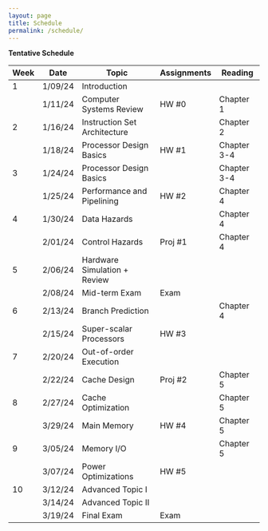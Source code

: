 ```yaml
---
layout: page
title: Schedule
permalink: /schedule/
---
```


**Tentative Schedule**

| Week | Date    | Topic                               | Assignments                         | Reading           |
| ---- | ------- | ----------------------------------- | ----------------------------------- | ----------------- |
| 1    | 1/09/24 | Introduction                        |                                     |                   |
|      | 1/11/24 | Computer Systems Review             | HW #0                               | Chapter 1         |
| 2    | 1/16/24 | Instruction Set Architecture        |                                     | Chapter 2         |
|      | 1/18/24 | Processor Design Basics             | HW #1                               | Chapter 3-4       |
| 3    | 1/24/24 | Processor Design Basics             |                                     | Chapter 3-4       |
|      | 1/25/24 | Performance and Pipelining          | HW #2                               | Chapter 4         |
| 4    | 1/30/24 | Data Hazards                        |                                     | Chapter 4         |
|      | 2/01/24 | Control Hazards                     | Proj #1                             | Chapter 4         |
| 5    | 2/06/24 | Hardware Simulation + Review        |                                     |                   |
|      | 2/08/24 | Mid-term Exam                       | Exam                                |                   |
| 6    | 2/13/24 | Branch Prediction                   |                                     | Chapter 4         |
|      | 2/15/24 | Super-scalar Processors             | HW #3                               |                   |
| 7    | 2/20/24 | Out-of-order Execution              |                                     |                   |
|      | 2/22/24 | Cache Design                        | Proj #2                             | Chapter 5         |
| 8    | 2/27/24 | Cache Optimization                  |                                     | Chapter 5         |
|      | 3/29/24 | Main Memory                         | HW #4                               | Chapter 5         |
| 9    | 3/05/24 | Memory I/O                          |                                     | Chapter 5         |
|      | 3/07/24 | Power Optimizations                 | HW #5                               |                   |
| 10   | 3/12/24 | Advanced Topic I                    |                                     |                   |
|      | 3/14/24 | Advanced Topic II                   |                                     |                   |
|      | 3/19/24 | Final Exam                          | Exam                                |                   |